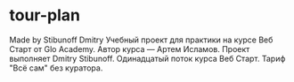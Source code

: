 # tour-plan
Made by Stibunoff Dmitry
Учебный проект для практики на курсе Веб Старт от Glo Academy. Автор курса — Артем Исламов.
Проект выполняет
Dmitry Stibunoff. Одинадцатый поток курса Веб Старт. Тариф "Всё сам" без куратора.
